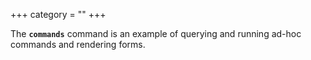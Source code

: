+++
category = ""
+++

The **`commands`** command is an example of querying and running ad-hoc
commands and rendering forms.
